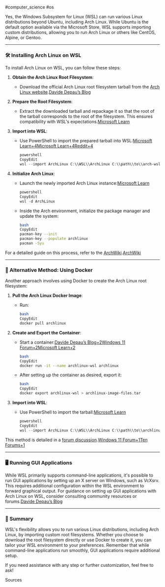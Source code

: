 
#computer_science #os 

Yes, the Windows Subsystem for Linux (WSL) can run various Linux distributions beyond Ubuntu, including Arch Linux. While Ubuntu is the default option available via the Microsoft Store, WSL supports importing custom distributions, allowing you to run Arch Linux or others like CentOS, Alpine, or Gentoo.

---

### 🛠️ Installing Arch Linux on WSL

To install Arch Linux on WSL, you can follow these steps:

1. **Obtain the Arch Linux Root Filesystem**:
    
    - Download the official Arch Linux root filesystem tarball from the [Arch Linux website](https://archlinux.org/download/).[Davide Depau’s Blog](https://blog.depau.eu/2020/03/05/installing-arch-wsl-manually/?utm_source=chatgpt.com)
2. **Prepare the Root Filesystem**:
    
    - Extract the downloaded tarball and repackage it so that the root of the tarball corresponds to the root of the filesystem. This ensures compatibility with WSL's expectations.[Microsoft Learn](https://learn.microsoft.com/en-us/windows/wsl/build-custom-distro?utm_source=chatgpt.com)
3. **Import into WSL**:
    
    - Use PowerShell to import the prepared tarball into WSL:[Microsoft Learn+4Microsoft Learn+4Reddit+4](https://learn.microsoft.com/en-us/windows/wsl/use-custom-distro?utm_source=chatgpt.com)
        
        ```powershell
        powershell
        CopyEdit
        wsl --import ArchLinux C:\\WSL\\ArchLinux C:\\path\\to\\arch-wsl.tar.gz
        
        ```
        
4. **Initialize Arch Linux**:
    
    - Launch the newly imported Arch Linux instance:[Microsoft Learn](https://learn.microsoft.com/en-us/windows/wsl/use-custom-distro?utm_source=chatgpt.com)
        
        ```powershell
        powershell
        CopyEdit
        wsl -d ArchLinux
        
        ```
        
    - Inside the Arch environment, initialize the package manager and update the system:
        
        ```bash
        bash
        CopyEdit
        pacman-key --init
        pacman-key --populate archlinux
        pacman -Syu
        
        ```
        

For a detailed guide on this process, refer to the [ArchWiki](https://wiki.archlinux.org/title/Install_Arch_Linux_on_WSL).[ArchWiki](https://wiki.archlinux.org/title/Install_Arch_Linux_on_WSL?utm_source=chatgpt.com)

---

### 🧰 Alternative Method: Using Docker

Another approach involves using Docker to create the Arch Linux root filesystem:

1. **Pull the Arch Linux Docker Image**:
    
    - Run:
        
        ```bash
        bash
        CopyEdit
        docker pull archlinux
        
        ```
        
2. **Create and Export the Container**:
    
    - Start a container:[Davide Depau’s Blog+2Windows 11 Forum+2Microsoft Learn+2](https://www.elevenforum.com/t/run-custom-linux-distro-on-wsl-e-g-arch-linux-cli-though.3128/?utm_source=chatgpt.com)
        
        ```bash
        bash
        CopyEdit
        docker run -it --name archlinux-wsl archlinux
        
        ```
        
    - After setting up the container as desired, export it:
        
        ```bash
        bash
        CopyEdit
        docker export archlinux-wsl > archlinux-image-files.tar
        
        ```
        
3. **Import into WSL**:
    
    - Use PowerShell to import the tarball:[Microsoft Learn](https://learn.microsoft.com/en-us/windows/wsl/use-custom-distro?utm_source=chatgpt.com)
        
        ```powershell
        powershell
        CopyEdit
        wsl --import ArchLinux C:\\WSL\\ArchLinux C:\\path\\to\\archlinux-image-files.tar
        
        ```
        

This method is detailed in a [forum discussion](https://www.elevenforum.com/t/run-custom-linux-distro-on-wsl-e-g-arch-linux-cli-though.3128/).[Windows 11 Forum+1Ten Forums+1](https://www.elevenforum.com/t/run-custom-linux-distro-on-wsl-e-g-arch-linux-cli-though.3128/?utm_source=chatgpt.com)

---

### 🖥️ Running GUI Applications

While WSL primarily supports command-line applications, it's possible to run GUI applications by setting up an X server on Windows, such as VcXsrv. This requires additional configuration within the WSL environment to forward graphical output. For guidance on setting up GUI applications with Arch Linux on WSL, consider consulting community resources or forums.[Davide Depau’s Blog](https://blog.depau.eu/2020/03/05/installing-arch-wsl-manually/?utm_source=chatgpt.com)

---

### 📌 Summary

WSL's flexibility allows you to run various Linux distributions, including Arch Linux, by importing custom root filesystems. Whether you choose to download the root filesystem directly or use Docker to create it, you can tailor your WSL environment to your preferences. Remember that while command-line applications run smoothly, GUI applications require additional setup.

If you need assistance with any step or further customization, feel free to ask!

Sources

[](https://www.google.com/s2/favicons?domain=https://wiki.archlinux.org&sz=32)

[](https://www.google.com/s2/favicons?domain=https://learn.microsoft.com&sz=32)

[](https://www.google.com/s2/favicons?domain=https://blog.depau.eu&sz=32)